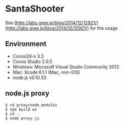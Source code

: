 SantaShooter
===

See [http://labs.gree.jp/blog/2014/12/12921/](http://labs.gree.jp/blog/2014/12/12921/) for the usage

Environment
---

* Cocos2d-x 3.3
* Cocos Studio 2.0.5
* Windows: Microsoft Visual Studio Community 2013
* Mac: Xcode 6.1.1 (Mac, non-iOS)
* node.js v0.10.33

node.js proxy
---

    $ cd proxy/node_modules
    $ npm build ws
    $ cd ..
    $ node proxy.js

